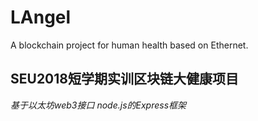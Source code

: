 # LAngel
A blockchain project for human health based on Ethernet.
## SEU2018短学期实训区块链大健康项目

  *基于以太坊web3接口*
  *node.js的Express框架*